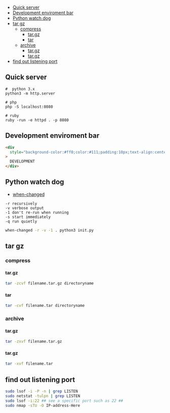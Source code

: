 - [Quick server](#quick-server)
- [Development enviroment bar](#development-enviroment-bar)
- [Python watch dog](#python-watch-dog)
- [tar gz](#tar-gz)
  - [compress](#compress)
    - [tar.gz](#targz)
    - [tar](#tar)
  - [archive](#archive)
    - [tar.gz](#targz-1)
    - [tar.gz](#targz-2)
- [find out listening port](#find-out-listening-port)

## Quick server

```
#  python 3.x
python3 -m http.server

# php
php -S localhost:8080

# ruby
ruby -run -e httpd . -p 8080
```

## Development enviroment bar

```html
<div
  style="background-color:#ff0;color:#111;padding:10px;text-align:center;font-size:12px;font-weight:bold;"
>
  DEVELOPMENT
</div>
```

## Python watch dog

- [when-changed](https://github.com/joh/when-changed)

```
-r recursively
-v verbose output
-1 don't re-run when running
-s start immediately
-q run quietly
```

```bash
when-changed -r -v -1 . python3 init.py
```

## tar gz

### compress

#### tar.gz

```sh
tar -zcvf filename.tar.gz directoryname
```

#### tar

```sh
tar -cvf filename.tar directoryname
```

### archive

#### tar.gz

```sh
tar -zxvf filename.tar.gz
```

#### tar.gz

```sh
tar -xvf filename.tar
```


## find out listening port

```sh
sudo lsof -i -P -n | grep LISTEN
sudo netstat -tulpn | grep LISTEN
sudo lsof -i:22 ## see a specific port such as 22 ##
sudo nmap -sTU -O IP-address-Here
```